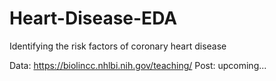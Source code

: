 # Heart-Disease-EDA
Identifying the risk factors of coronary heart disease

Data: https://biolincc.nhlbi.nih.gov/teaching/
Post: upcoming...
